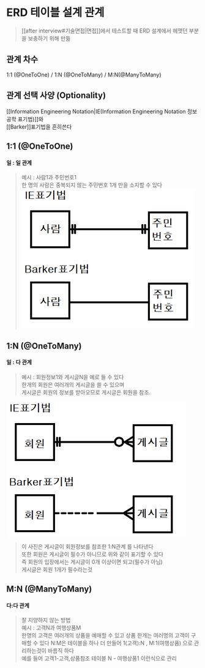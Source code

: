
# ERD 테이블 설계 관계
> [[after interview#기술면접|면접]]에서 테스트할 때 ERD 설계에서 헤맷던 부분을 보충하기 위해 만듦  
> 
## 관계 차수
1:1 (@OneToOne) / 1:N (@OneToMany) / M:N(@ManyToMany)

## 관계 선택 사양 (Optionality) 

[[Information Engineering Notation|IE(Information Engineering Notation 정보공학 표기법)]]와  
[[Barker]]표기법을 흔히쓴다

## 1:1 (@OneToOne) 
#### 일 : 일 관계
> 예시 : 사람1과 주민번호1  
> 한 명의 사람은 중복되지 않는 주민번호 1개 만을 소지할 수 있다
![1:N표기법](./img/11h.png)
## 1:N (@OneToMany)
#### 일 : 다 관계
> 예시 : 회원정보1와 게시글N을 예로 들 수 있다  
> 한개의 회원은 여러개의 게시글을 쓸 수 있으며  
> 게시글은 회원의 정보를 받아오므로 게시글은 회원을 참조.  


![1:N표기법](./img/1n.png)

> 이 사진은 게시글이 회원정보를 참조한 1:N관계 를 나타낸다  
> 또한 회원은 게시글이 필수가 아니므로 위와 같이 표기할 수 있다  
> 즉 회원의 입장에서는 게시글이 0개 이상이면 되고(필수가 아님)  
> 게시글은 회원 1개가 필수라는것

## M:N (@ManyToMany)
#### 다:다 관계
> 잘 지양하지 않는 방법  
> 예시 :  고객N과 여행상품M  
> 한명의 고객은 여러개의 상품을 예매할 수 있고 상품 한개는 여러명의 고객이 구매할 수 있다
> N:M은 테이블을 하나 더 만들어 1(고객):N , M:1(여행상품) 으로 관리하는것이 바름직 하다  
> 예를 들어 고객1-고객,상품참조 테이블 N - 여행상품1 이런식으로 관리
> 

